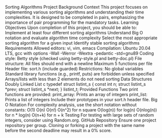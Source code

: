 Sorting Algorithms Project
Background Context
This project focuses on implementing various sorting algorithms and understanding their time complexities. It is designed to be completed in pairs, emphasizing the importance of pair programming for the mandatory tasks.
Learning Objectives
Upon completion of this project, you should be able to:
Implement at least four different sorting algorithms
Understand Big O notation and evaluate algorithm time complexity
Select the most appropriate sorting algorithm for a given input
Identify stable sorting algorithms
Requirements
Allowed editors: vi, vim, emacs
Compilation: Ubuntu 20.04 LTS, gcc with options -Wall -Werror -Wextra -pedantic -std=gnu89
Coding style: Betty style (checked using betty-style.pl and betty-doc.pl)
File structure:
All files should end with a newline
Maximum 5 functions per file
Header file: sort.h (include guarded)
Restrictions:
No global variables
Standard library functions (e.g., printf, puts) are forbidden unless specified
Arrays/lists with less than 2 elements do not need sorting
Data Structures
Doubly Linked List
c
typedef struct listint_s
{
    const int n;
    struct listint_s *prev;
    struct listint_s *next;
} listint_t;
Provided Functions
Two print functions are provided:
print_array: Prints an array of integers
print_list: Prints a list of integers
Include their prototypes in your sort.h header file.
Big O Notation
For complexity analysis, use the short notation without constants:
O(1)
O(n)
O(n!)
O(n^2) for n square
O(log(n)) for log(n)
O(nlog(n)) for n * log(n)
O(n+k) for n + k
Testing
For testing with large sets of random integers, consider using Random.org.
GitHub Repository
Ensure one project repository per group. Cloning or forking a project with the same name before the second deadline may result in a 0% score.
